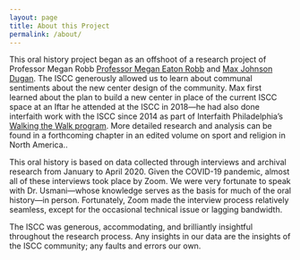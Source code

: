 ```yaml
---
layout: page
title: About this Project
permalink: /about/
---
```

<p>This oral history project began as an offshoot of a research project of Professor Megan Robb <a href=“https://rels.sas.upenn.edu/people/megan-robb”>Professor Megan Eaton Robb</a> and <a href=“http://maxjohnsondugan.com/“>Max Johnson Dugan</a>. The ISCC generously allowed us to learn about communal sentiments about the new center design of the community. Max first learned about the plan to build a new center in place of the current ISCC space at an Iftar he attended at the ISCC in 2018—he had also done interfaith work with the ISCC since 2014 as part of Interfaith Philadelphia’s <a href=“https://www.interfaithphiladelphia.org/walking-the-walk”>Walking the Walk program</a>. More detailed research and analysis can be found in a forthcoming chapter in an edited volume on sport and religion in North America..</p>

<p>This oral history is based on data collected through interviews and archival research from January to April 2020. Given the COVID-19 pandemic, almost all of these interviews took place by Zoom. We were very fortunate to speak with Dr. Usmani—whose knowledge serves as the basis for much of the oral history—in person. Fortunately, Zoom made the interview process relatively seamless, except for the occasional technical issue or lagging bandwidth.</p>

<p>The ISCC was generous, accommodating, and brilliantly insightful throughout the research process. Any insights in our data are the insights of the ISCC community; any faults and errors our own.</p>
